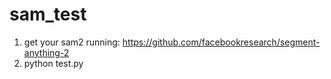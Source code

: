 # sam_test

1. get your sam2 running: https://github.com/facebookresearch/segment-anything-2
2. python test.py
    
